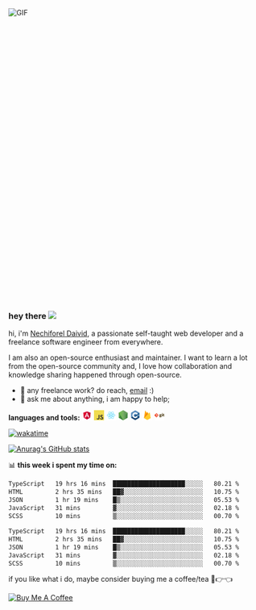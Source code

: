   <img align="right" alt="GIF" src="https://github.com/NsdHSO/profile/blob/main/project-app.gif" width="100%" height="600" />


### hey there <img src="https://media.giphy.com/media/hvRJCLFzcasrR4ia7z/giphy.gif" width="25px">



hi, i'm [Nechiforel Daivid](https://github.com/NsdHSO/NsdHSO/blob/main/README.md), a passionate self-taught web developer and a freelance software engineer from everywhere.

I am also an open-source enthusiast and maintainer. I want to learn a lot from the open-source community and, I love how collaboration and knowledge sharing happened through open-source.

- 💼  any freelance work? do reach, [email](nechiforelsamuel@yahoo.com) :)
- 💬  ask me about anything, i am happy to help;

**languages and tools:**
<code><img height="20" src="https://raw.githubusercontent.com/github/explore/80688e429a7d4ef2fca1e82350fe8e3517d3494d/topics/angular/angular.png"></code>
<code><img height="20" src="https://raw.githubusercontent.com/github/explore/80688e429a7d4ef2fca1e82350fe8e3517d3494d/topics/javascript/javascript.png"></code>
<code><img height="20" src="https://raw.githubusercontent.com/github/explore/80688e429a7d4ef2fca1e82350fe8e3517d3494d/topics/react/react.png"></code>
<code><img height="20" src="https://raw.githubusercontent.com/github/explore/80688e429a7d4ef2fca1e82350fe8e3517d3494d/topics/nodejs/nodejs.png"></code>
<code><img height="20" src="https://raw.githubusercontent.com/github/explore/80688e429a7d4ef2fca1e82350fe8e3517d3494d/topics/cpp/cpp.png"></code>
<code><img height="20" src="https://raw.githubusercontent.com/github/explore/80688e429a7d4ef2fca1e82350fe8e3517d3494d/topics/firebase/firebase.png"></code>
<code><img height="20" src="https://raw.githubusercontent.com/github/explore/80688e429a7d4ef2fca1e82350fe8e3517d3494d/topics/git/git.png"></code>

[![wakatime](https://wakatime.com/badge/github/NsdHSO/vorkurt.svg)](https://wakatime.com/badge/github/NsdHSO/vorkurt)

[![Anurag's GitHub stats](https://github-readme-stats.vercel.app/api?username=NsdHSO&show_icons=true&theme=dracula)](https://github.com/NsdHSO/NsdHSO)


📊 **this week i spent my time on:**
<!--START_SECTION:waka-->
```text
TypeScript   19 hrs 16 mins  ████████████████████░░░░░   80.21 % 
HTML         2 hrs 35 mins   ██▓░░░░░░░░░░░░░░░░░░░░░░   10.75 % 
JSON         1 hr 19 mins    █▒░░░░░░░░░░░░░░░░░░░░░░░   05.53 % 
JavaScript   31 mins         ▓░░░░░░░░░░░░░░░░░░░░░░░░   02.18 % 
SCSS         10 mins         ▒░░░░░░░░░░░░░░░░░░░░░░░░   00.70 % 
```
<!--END_SECTION:waka-->

<!--START_SECTION:waka-->
```text
TypeScript   19 hrs 16 mins  ████████████████████░░░░░   80.21 % 
HTML         2 hrs 35 mins   ██▓░░░░░░░░░░░░░░░░░░░░░░   10.75 % 
JSON         1 hr 19 mins    █▒░░░░░░░░░░░░░░░░░░░░░░░   05.53 % 
JavaScript   31 mins         ▓░░░░░░░░░░░░░░░░░░░░░░░░   02.18 % 
SCSS         10 mins         ▒░░░░░░░░░░░░░░░░░░░░░░░░   00.70 % 
```
<!--END_SECTION:waka-->

if you like what i do, maybe consider buying me a coffee/tea 🥺👉👈

<a href="https://www.buymeacoffee.com/HSOD" target="_blank"><img src="https://cdn.buymeacoffee.com/buttons/v2/default-red.png" alt="Buy Me A Coffee" width="150" ></a>



